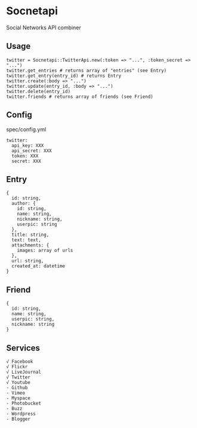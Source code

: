 Socnetapi 
=========

Social Networks API combiner

Usage
-----

    twitter = Socnetapi::TwitterApi.new(:token => "...", :token_secret => "...")
    twitter.get_entries # returns array of "entries" (see Entry)
    twitter.get_entry(entry_id) # returns Entry
    twitter.create(:body => "...")
    twitter.update(entry_id, :body => "...")
    twitter.delete(entry_id)
    twitter.friends # returns array of friends (see Friend)

Config
------

spec/config.yml

    twitter:
      api_key: XXX
      api_secret: XXX
      token: XXX
      secret: XXX

Entry
-----

    {
      id: string,
      author: {
        id: string,
        name: string,
        nickname: string,
        userpic: string
      },
      title: string,
      text: text,
      attachments: {
        images: array of urls
      },
      url: string,
      created_at: datetime
    }
    
Friend
------

    {
      id: string,
      name: string,
      userpic: string,
      nickname: string
    }

Services
--------

    √ Facebook
    √ Flickr
    √ LiveJournal
    √ Twitter
    √ Youtube
    - Github
    - Vimeo
    - Myspace
    - Photobucket
    - Buzz
    - Wordpress
    - Blogger
